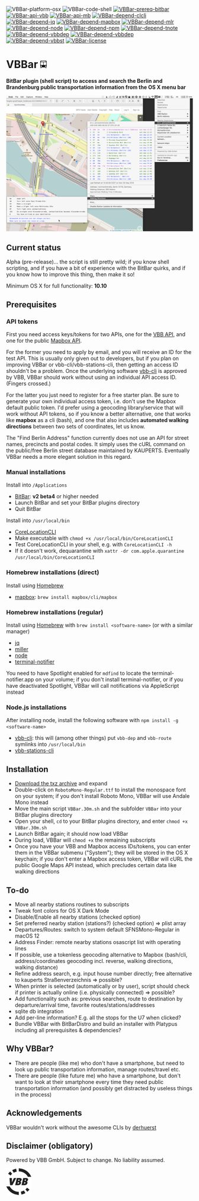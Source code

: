 ![VBBar-platform-osx](https://img.shields.io/badge/platform-OS%20X-lightgrey.svg)
![VBBar-code-shell](https://img.shields.io/badge/code-shell-yellow.svg)
[![VBBar-prereq-bitbar](https://img.shields.io/badge/prerequisite-BitBar%202.0%20beta4-brightgreen.svg)](https://github.com/matryer/bitbar)
[![VBBar-api-vbb](https://img.shields.io/badge/api-VBB-orange.svg)](http://www.vbb.de/labs)
[![VBBar-api-mb](https://img.shields.io/badge/api-Mapbox-orange.svg)](https://www.mapbox.com/studio/signup/?plan=starter)
[![VBBar-depend-clcli](https://img.shields.io/badge/dependency-CoreLocationCLI%202.0.0-green.svg)](https://github.com/fulldecent/corelocationcli)
[![VBBar-depend-jq](https://img.shields.io/badge/dependency-jq%201.5-green.svg)](https://stedolan.github.io/jq/)
[![VBBar-depend-mapbox](https://img.shields.io/badge/dependency-mapbox%200.3.1-green.svg)](https://github.com/mapbox/mapbox-cli-py)
[![VBBar-depend-mlr](https://img.shields.io/badge/dependency-mlr%204.0.0-green.svg)](https://github.com/johnkerl/miller)
[![VBBar-depend-node](https://img.shields.io/badge/dependency-node%206.2.0-green.svg)](https://nodejs.org)
[![VBBar-depend-npm](https://img.shields.io/badge/dependency-npm%203.8.9-green.svg)](https://nodejs.org)
[![VBBar-depend-tnote](https://img.shields.io/badge/dependency-terminal--notifier%201.6.3-green.svg)](https://github.com/alloy/terminal-notifier)
[![VBBar-depend-vbbdep](https://img.shields.io/badge/dependency-vbb--dep%200.3.1-ff69b4.svg)](https://github.com/derhuerst/vbb-cli)
[![VBBar-depend-vbbdep](https://img.shields.io/badge/dependency-vbb--route%200.3.1-ff69b4.svg)](https://github.com/derhuerst/vbb-cli)
[![VBBar-depend-vbbst](https://img.shields.io/badge/dependency-vbb--stations%200.6.0-ff69b4.svg)](https://github.com/derhuerst/vbb-stations-cli)
[![VBBar-license](http://img.shields.io/badge/license-MIT+-blue.svg)](https://github.com/JayBrown/VBBar/blob/master/license.md)

# VBBar <img src="https://github.com/JayBrown/VBBar/blob/master/img/VBBar_icon.png" height="20px"/>

**BitBar plugin (shell script) to access and search the Berlin and Brandenburg public transportation information from the OS X menu bar**

![VBBar-screengrab](https://github.com/JayBrown/VBBar/blob/master/img/VBBar_grab.png)

## Current status
Alpha (pre-release)… the script is still pretty wild; if you know shell scripting, and if you have a bit of experience with the BitBar quirks, and if you know how to improve this thing, then make it so!

Minimum OS X for full functionality: **10.10**

## Prerequisites

### API tokens
First you need access keys/tokens for two APIs, one for the [VBB API](http://www.vbb.de/labs), and one for the public [Mapbox API](https://www.mapbox.com/studio/signup/?plan=starter).

For the former you need to apply by email, and you will receive an ID for the test API. This is usually only given out to developers, but if you plan on improving VBBar or vbb-cli/vbb-stations-cli, then getting an access ID shouldn't be a problem. Once the underlying software [vbb-cli](https://github.com/derhuerst/vbb-cli) is approved by VBB, VBBar should work without using an individual API access ID. (Fingers crossed.)

For the latter you just need to register for a free starter plan. Be sure to generate your own individual access token, i.e. don't use the Mapbox default public token. I'd prefer using a geocoding library/service that will work without API tokens, so if you know a better alternative, one that works like **mapbox** as a cli (bash), and one that also includes **automated walking directions** between two sets of coordinates, let us know.

The "Find Berlin Address" function currently does not use an API for street names, precincts and postal codes. It simply uses the cURL command on the public/free Berlin street database maintained by KAUPERTS. Eventually VBBar needs a more elegant solution in this regard.

### Manual installations
Install into `/Applications`
* [BitBar](https://github.com/matryer/bitbar): **v2 beta4** or higher needed
* Launch BitBar and set your BitBar plugins directory
* Quit BitBar

Install into `/usr/local/bin`
* [CoreLocationCLI](https://github.com/fulldecent/corelocationcli)
* Make executable with `chmod +x /usr/local/bin/CoreLocationCLI`
* Test CoreLocationCLI in your shell, e.g. with `CoreLocationCLI -h`
* If it doesn't work, dequarantine with `xattr -dr com.apple.quarantine /usr/local/bin/CoreLocationCLI`

### Homebrew installations (direct)
Install using [Homebrew](http://brew.sh)
* [mapbox](https://github.com/mapbox/mapbox-cli-py): `brew install mapbox/cli/mapbox`

### Homebrew installations (regular)
Install using [Homebrew](http://brew.sh) with `brew install <software-name>` (or with a similar manager)

* [jq](https://stedolan.github.io/jq/)
* [miller](https://github.com/johnkerl/miller)
* [node](https://nodejs.org)
* [terminal-notifier](https://github.com/alloy/terminal-notifier)

You need to have Spotlight enabled for `mdfind` to locate the terminal-notifier.app on your volume; if you don't install terminal-notifier, or if you have deactivated Spotlight, VBBar will call notifications via AppleScript instead

### Node.js installations
After installing node, install the following software with `npm install -g <software-name>`
* [vbb-cli](https://github.com/derhuerst/vbb-cli): this will (among other things) put `vbb-dep` and `vbb-route` symlinks into `/usr/local/bin`
* [vbb-stations-cli](https://github.com/derhuerst/vbb-stations-cli)

## Installation
* [Download the txz archive](https://github.com/JayBrown/VBBar/releases) and expand
* Double-click on `RobotoMono-Regular.ttf` to install the monospace font on your system; if you don't install Roboto Mono, VBBar will use Andale Mono instead
* Move the main script `VBBar.30m.sh` and the subfolder `VBBar` into your BitBar plugins directory
* Open your shell, `cd` to your BitBar plugins directory, and enter `chmod +x VBBar.30m.sh`
* Launch BitBar again; it should now load VBBar
* During load, VBBar will `chmod +x` the remaining subscripts
* Once you have your VBB and Mapbox access IDs/tokens, you can enter them in the VBBar submenu ("System"); they will be stored in the OS X keychain; if you don't enter a Mapbox access token, VBBar will cURL the public Google Maps API instead, which precludes certain data like walking directions

## To-do
* Move all nearby stations routines to subscripts
* Tweak font colors for OS X Dark Mode
* Disable/Enable all nearby stations (checked option)
* Set preferred nearby station (stations?) (checked option) => plist array
* Departures/Routes: switch to system default SFNSMono-Regular in macOS 12
* Address Finder: remote nearby stations osascript list with operating lines
* If possible, use a tokenless geocoding alternative to Mapbox (bash/cli, address/coordinates geocoding incl. reverse, walking directions, walking distance)
* Refine address search, e.g. input house number directly; free alternative to kauperts Straßenverzeichnis => possible?
* When printer is selected (automatically or by user), script should check if printer is actually online (i.e. physically connected) => possible?
* Add functionality such as: previous searches, route to destination by departure/arrival time, favorite routes/stations/addresses
* sqlite db integration
* Add per-line information? E.g. all the stops for the U7 when clicked?
* Bundle VBBar with BitBarDistro and build an installer with Platypus including all prerequisites & dependencies?

## Why VBBar?
* There are people (like me) who don't have a smartphone, but need to look up public transportation information, manage routes/travel etc.
* There are people (like future me) who have a smartphone, but don't want to look at their smartphone every time they need public transportation information (and possibly get distracted by useless things in the process)

## Acknowledgements
VBBar wouldn't work without the awesome CLIs by [derhuerst](https://github.com/derhuerst?tab=repositories)

## Disclaimer (obligatory)
Powered by VBB GmbH. Subject to change. No liability assumed.

![VBB](https://github.com/JayBrown/VBBar/blob/master/img/VBB_logo.png)
